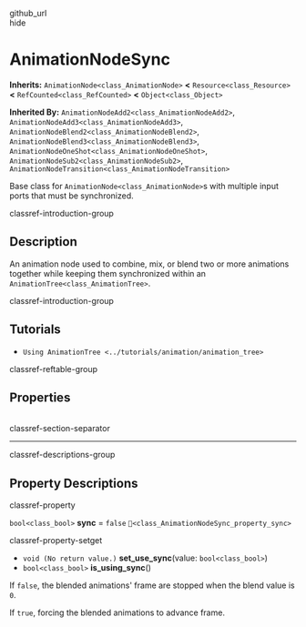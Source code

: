 github\_url  
hide

# AnimationNodeSync

**Inherits:** `AnimationNode<class_AnimationNode>` **&lt;**
`Resource<class_Resource>` **&lt;** `RefCounted<class_RefCounted>`
**&lt;** `Object<class_Object>`

**Inherited By:** `AnimationNodeAdd2<class_AnimationNodeAdd2>`,
`AnimationNodeAdd3<class_AnimationNodeAdd3>`,
`AnimationNodeBlend2<class_AnimationNodeBlend2>`,
`AnimationNodeBlend3<class_AnimationNodeBlend3>`,
`AnimationNodeOneShot<class_AnimationNodeOneShot>`,
`AnimationNodeSub2<class_AnimationNodeSub2>`,
`AnimationNodeTransition<class_AnimationNodeTransition>`

Base class for `AnimationNode<class_AnimationNode>`s with multiple input
ports that must be synchronized.

classref-introduction-group

## Description

An animation node used to combine, mix, or blend two or more animations
together while keeping them synchronized within an
`AnimationTree<class_AnimationTree>`.

classref-introduction-group

## Tutorials

-   `Using AnimationTree <../tutorials/animation/animation_tree>`

classref-reftable-group

## Properties

<table>
<tbody>
<tr>
</tr>
</tbody>
</table>

classref-section-separator

------------------------------------------------------------------------

classref-descriptions-group

## Property Descriptions

classref-property

`bool<class_bool>` **sync** = `false`
`🔗<class_AnimationNodeSync_property_sync>`

classref-property-setget

-   `void (No return value.)` **set\_use\_sync**(value:
    `bool<class_bool>`)
-   `bool<class_bool>` **is\_using\_sync**()

If `false`, the blended animations' frame are stopped when the blend
value is `0`.

If `true`, forcing the blended animations to advance frame.

